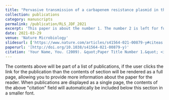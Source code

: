 ```yaml
---
title: "Pervasive transmission of a carbapenem resistance plasmid in the gut microbiota of hospitalized patients"
collection: publications
category: manuscripts
permalink: /publication/RLS_JDF_2021
excerpt: 'This paper is about the number 1. The number 2 is left for future work.'
date: 2021-03-29
venue: 'Nature Microbiology'
slidesurl: ['https://www.nature.com/articles/s41564-021-00879-y#citeas'
paperurl: '[http://doi.org/10.1038/s41564-021-00879-y)'
citation: 'Your Name, You. (2009). &quot;Paper Title Number 1.&quot; <i> Nature Microbiology </i>. 1(1).'
---
```


The contents above will be part of a list of publications, if the user clicks the link for the publication than the contents of section will be rendered as a full page, allowing you to provide more information about the paper for the reader. When publications are displayed as a single page, the contents of the above "citation" field will automatically be included below this section in a smaller font.
